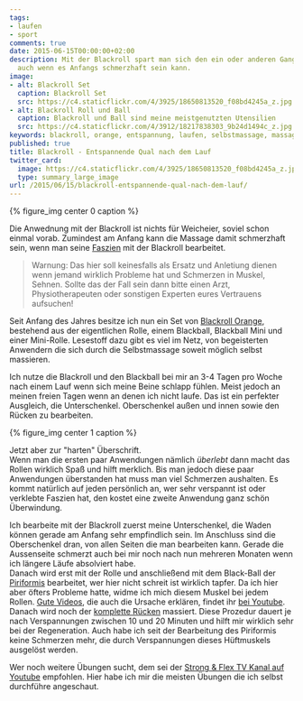 ```yaml
---
tags:
- laufen
- sport
comments: true
date: 2015-06-15T00:00:00+02:00
description: Mit der Blackroll spart man sich den ein oder anderen Gang zum Physiotherapeuten,
  auch wenn es Anfangs schmerzhaft sein kann.
image:
- alt: Blackroll Set
  caption: Blackroll Set
  src: https://c4.staticflickr.com/4/3925/18650813520_f08bd4245a_z.jpg
- alt: Blackroll Roll und Ball
  caption: Blackroll und Ball sind meine meistgenutzten Utensilien
  src: https://c4.staticflickr.com/4/3912/18217838303_9b24d1494c_z.jpg
keywords: blackroll, orange, entspannung, laufen, selbstmassage, massage, set, anleitung
published: true
title: Blackroll - Entspannende Qual nach dem Lauf
twitter_card:
  image: https://c4.staticflickr.com/4/3925/18650813520_f08bd4245a_z.jpg
  type: summary_large_image
url: /2015/06/15/blackroll-entspannende-qual-nach-dem-lauf/
---
```


{% figure_img center 0 caption %}

Die Anwednung mit der Blackroll ist nichts für Weicheier, soviel schon einmal vorab. Zumindest am Anfang kann die Massage damit schmerzhaft sein, wenn man seine [Faszien](http://de.wikipedia.org/wiki/Faszie) mit der Blackroll bearbeitet.

> Warnung: Das hier soll keinesfalls als Ersatz und Anletiung dienen wenn jemand wirklich Probleme hat und Schmerzen in Muskel, Sehnen. Sollte das der Fall sein dann bitte einen Arzt, Physiotherapeuten oder sonstigen Experten eures Vertrauens aufsuchen!

Seit Anfang des Jahres besitze ich nun ein Set von [Blackroll Orange](https://www.blackroll-orange.de/), bestehend aus der eigentlichen Rolle, einem Blackball, Blackball Mini und einer Mini-Rolle. Lesestoff dazu gibt es viel im Netz, von begeisterten Anwendern die sich durch die Selbstmassage soweit möglich selbst massieren.

Ich nutze die Blackroll und den Blackball bei mir an 3-4 Tagen pro Woche nach einem Lauf wenn sich meine Beine schlapp fühlen. Meist jedoch an meinen freien Tagen wenn an denen ich nicht laufe. Das ist ein perfekter Ausgleich, die Unterschenkel. Oberschenkel außen und innen sowie den Rücken zu bearbeiten.

{% figure_img center 1 caption %}

Jetzt aber zur "harten" Überschrift.  
Wenn man die ersten paar Anwendungen nämlich _überlebt_ dann macht das Rollen wirklich Spaß und hilft merklich. Bis man jedoch diese paar Anwendungen überstanden hat muss man viel Schmerzen aushalten. Es kommt natürlich auf jeden persönlich an, wer sehr verspannt ist oder verklebte Faszien hat, den kostet eine zweite Anwendung ganz schön Überwindung.

Ich bearbeite mit der Blackroll zuerst meine Unterschenkel, die Waden können gerade am Anfang sehr empfindlich sein. Im Anschluss sind die Oberschenkel dran, von allen Seiten die man bearbeiten kann. Gerade die Aussenseite schmerzt auch bei mir noch nach nun mehreren Monaten wenn ich längere Läufe absolviert habe.  
Danach wird erst mit der Rolle und anschließend mit dem Black-Ball der [Piriformis](https://de.wikipedia.org/wiki/Musculus_piriformis) bearbeitet, wer hier nicht schreit ist wirklich tapfer. Da ich hier aber öfters Probleme hatte, widme ich mich diesem Muskel bei jedem Rollen. [Gute Videos](https://www.youtube.com/watch?v=CJ0Tqmkyau0), die auch die Ursache erklären, findet ihr [bei Youtube](https://www.youtube.com/watch?v=guavrosMrRg).
Danach wird noch der [komplette Rücken](https://www.youtube.com/watch?v=Cr_wAIDqUbo) massiert. Diese Prozedur dauert je nach Verspannungen zwischen 10 und 20 Minuten und hilft mir wirklich sehr bei der Regeneration. Auch habe ich seit der Bearbeitung des Piriformis keine Schmerzen mehr, die durch Verspannungen dieses Hüftmuskels ausgelöst werden.

Wer noch weitere Übungen sucht, dem sei der [Strong & Flex TV Kanal auf Youtube](https://www.youtube.com/playlist?list=PLSqJFcLropvdh-4Tgvr0C1A2B3qPNmYS4) empfohlen. Hier habe ich mir die meisten Übungen die ich selbst durchführe angeschaut.


